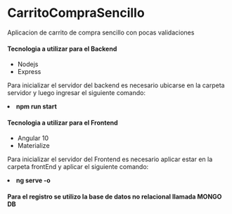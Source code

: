 # CarritoCompraSencillo
Aplicacion de carrito de compra sencillo con pocas validaciones
<h4>Tecnologia a utilizar para el <b>Backend</b></h4>
<ul>
<li>Nodejs</li>
<li>Express</li>
</ul>
<p>Para inicializar el servidor del backend es necesario ubicarse en la carpeta servidor y luego ingresar el siguiente comando:</p>
<li><b>npm run start</b></li>
<h4>Tecnologia a utilizar para el <b>Frontend</b></h4>
<ul>
<li>Angular 10</li>
<li>Materialize</li>
</ul>
<p>Para inicializar el servidor del Frontend es necesario aplicar estar en la carpeta frontEnd y aplicar el siguiente comando:</p>
<li><b>ng serve -o</b></li>
<h4>Para el registro se utilizo la base de datos no relacional llamada <b>MONGO DB</b></h4>
